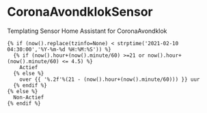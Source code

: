 # CoronaAvondklokSensor
Templating Sensor Home Assistant for CoronaAvondklok
```
{% if (now().replace(tzinfo=None) < strptime('2021-02-10 04:30:00','%Y-%m-%d %H:%M:%S')) %}
  {% if (now().hour+(now().minute/60) >=21 or now().hour+(now().minute/60) <= 4.5) %}
    Actief
  {% else %}
    over {{ '%.2f'%(21 - (now().hour+(now().minute/60))) }} uur
  {% endif %}
{% else %}
  Non-Actief
{% endif %}
```
